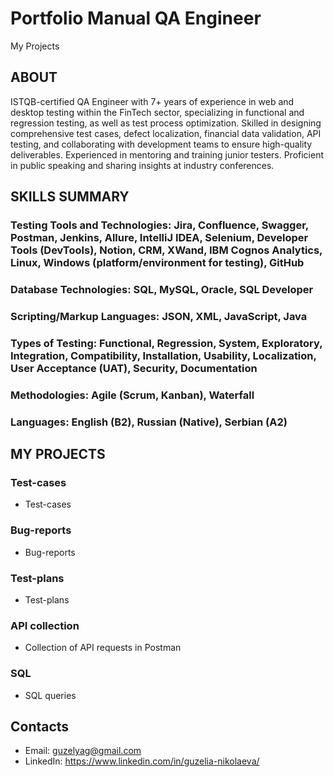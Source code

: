# Portfolio Manual QA Engineer  
My Projects

## ABOUT

ISTQB-certified QA Engineer with 7+ years of experience in web and desktop testing within the FinTech sector, specializing in functional and regression testing, as well as test process optimization. Skilled in designing comprehensive test cases, defect localization, financial data validation, API testing, and collaborating with development teams to ensure high-quality deliverables. Experienced in mentoring and training junior testers. Proficient in public speaking and sharing insights at industry conferences.

## SKILLS SUMMARY

### Testing Tools and Technologies: Jira, Confluence, Swagger, Postman, Jenkins, Allure, IntelliJ IDEA, Selenium, Developer Tools (DevTools), Notion, CRM, XWand, IBM Cognos Analytics, Linux, Windows (platform/environment for testing), GitHub
### Database Technologies: SQL, MySQL, Oracle, SQL Developer
### Scripting/Markup Languages: JSON, XML, JavaScript, Java
### Types of Testing: Functional, Regression, System, Exploratory, Integration, Compatibility, Installation, Usability, Localization, User Acceptance (UAT), Security,  Documentation 
### Methodologies: Agile (Scrum, Kanban), Waterfall
### Languages: English (B2), Russian (Native), Serbian (A2)

## MY PROJECTS

### Test-cases 
 - Test-cases

### Bug-reports
 - Bug-reports

### Test-plans
 - Test-plans

### API collection
 - Collection of API requests in Postman
 
### SQL
 - SQL queries

## Contacts
 - Email: guzelyag@gmail.com
 - LinkedIn: https://www.linkedin.com/in/guzelia-nikolaeva/ 
